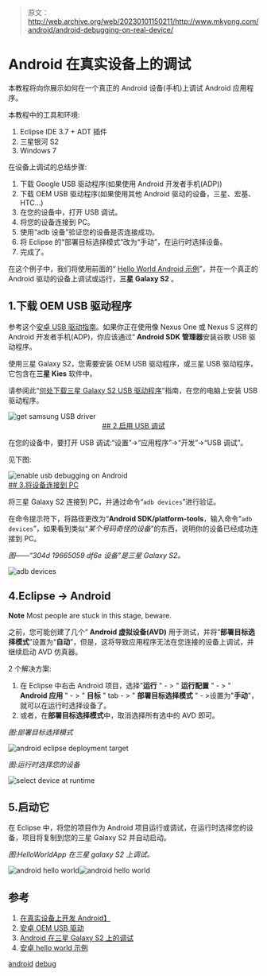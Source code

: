 > 原文：<http://web.archive.org/web/20230101150211/http://www.mkyong.com/android/android-debugging-on-real-device/>

# Android 在真实设备上的调试

本教程将向你展示如何在一个真正的 Android 设备(手机)上调试 Android 应用程序。

本教程中的工具和环境:

1.  Eclipse IDE 3.7 + ADT 插件
2.  三星银河 S2
3.  Windows 7

在设备上调试的总结步骤:

1.  下载 Google USB 驱动程序(如果使用 Android 开发者手机(ADP))
2.  下载 OEM USB 驱动程序(如果使用其他 Android 驱动的设备，三星、宏基、HTC…)
3.  在您的设备中，打开 USB 调试。
4.  将您的设备连接到 PC。
5.  使用“adb 设备”验证您的设备是否连接成功。
6.  将 Eclipse 的“部署目标选择模式”改为“手动”，在运行时选择设备。
7.  完成了。

在这个例子中，我们将使用前面的“ [Hello World Android 示例](http://web.archive.org/web/20190304000832/http://www.mkyong.com/android/android-hello-world-example/)”，并在一个真正的 Android 驱动的设备上调试或运行，**三星 Galaxy S2** 。

## 1.下载 OEM USB 驱动程序

参考这个[安卓 USB 驱动指南](http://web.archive.org/web/20190304000832/http://developer.android.com/sdk/oem-usb.html)。如果你正在使用像 Nexus One 或 Nexus S 这样的 Android 开发者手机(ADP)，你应该通过“ **Android SDK 管理器**安装谷歌 USB 驱动程序。

使用三星 Galaxy S2，您需要安装 OEM USB 驱动程序，或三星 USB 驱动程序，它包含在**三星 Kies** 软件中。

请参阅此“[何处下载三星 Galaxy S2 USB 驱动程序](http://web.archive.org/web/20190304000832/http://www.mkyong.com/android/where-to-download-samsung-galaxy-s2-usb-driver/)”指南，在您的电脑上安装 USB 驱动程序。

![get samsung USB driver](img/64ea652dbc89ac895241823974bed2a1.png "android-samsung-USB-driver") <ins class="adsbygoogle" style="display:block; text-align:center;" data-ad-format="fluid" data-ad-layout="in-article" data-ad-client="ca-pub-2836379775501347" data-ad-slot="6894224149">## 2.启用 USB 调试

在您的设备中，要打开 USB 调试:“设置”->“应用程序”->“开发”->“USB 调试”。

见下图:

![enable usb debugging on Android](img/0ec96cb3d0bec62c546de9a0b6913669.png "android-usb-debugging") <ins class="adsbygoogle" style="display:block" data-ad-client="ca-pub-2836379775501347" data-ad-slot="8821506761" data-ad-format="auto" data-ad-region="mkyongregion">## 3.将设备连接到 PC

将三星 Galaxy S2 连接到 PC，并通过命令“`adb devices`”进行验证。

在命令提示符下，将路径更改为“**Android SDK/platform-tools**，输入命令“`adb devices`”，如果看到类似“*某个号码奇怪的设备*”的东西，说明你的设备已经成功连接到 PC。

*图——“304d 19665059 df6e 设备”是三星 Galaxy S2。*

![adb devices](img/115596a1f723c493a67eb99236c85a8e.png "android-adb-devices")

## 4.Eclipse -> Android

**Note**
Most people are stuck in this stage, beware.

之前，您可能创建了几个“ **Android 虚拟设备(AVD)** 用于测试，并将“**部署目标选择模式**”设置为“**自动**”，但是，这将导致应用程序无法在您连接的设备上调试，并继续启动 AVD 仿真器。

2 个解决方案:

1.  在 Eclipse 中右击 Android 项目，选择"**运行** " - > " **运行配置** " - > " **Android 应用** " - > " **目标** " tab - > " **部署目标选择模式** " - >设置为"**手动**"，就可以在运行时选择设备了。
2.  或者，在**部署目标选择模式**中，取消选择所有选中的 AVD 即可。

*图:部署目标选择模式*

![android eclipse deployment target](img/54b86e61a3e805378520a69942fab49c.png "android-eclipse-debug-1")

*图:运行时选择您的设备*

![select device at runtime](img/afff1cba42edcdcedfe7365140b6f400.png "android-eclipse-debug-2")

## 5.启动它

在 Eclipse 中，将您的项目作为 Android 项目运行或调试，在运行时选择您的设备，项目将复制到您的三星 Galaxy S2 并自动启动。

*图:HelloWorldApp 在三星 galaxy S2 上调试。*

![android hello world](img/d94a8f0529d5b9948bcbe124a4d4bce7.png "android-hello-world-1")![android hello world](img/c5769aa6d1629a216ec12588d65070c6.png "android-hello-world-2")

## 参考

1.  [在真实设备上开发 Android】](http://web.archive.org/web/20190304000832/http://developer.android.com/guide/developing/device.html)
2.  [安卓 OEM USB 驱动](http://web.archive.org/web/20190304000832/http://developer.android.com/sdk/oem-usb.html)
3.  [Android 在三星 Galaxy S2 上的调试](http://web.archive.org/web/20190304000832/http://stackoverflow.com/questions/8046111/androiduse-debugmode-in-galaxy-s2)
4.  [安卓 hello world 示例](http://web.archive.org/web/20190304000832/http://www.mkyong.com/android/android-hello-world-example/)

[android](http://web.archive.org/web/20190304000832/http://www.mkyong.com/tag/android/) [debug](http://web.archive.org/web/20190304000832/http://www.mkyong.com/tag/debug/)








